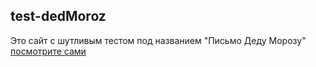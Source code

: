 ## test-dedMoroz

Это сайт с шутливым тестом под названием "Письмо Деду Морозу" [посмотрите сами](http://nadia902.github.io/test-dedMoroz/)
